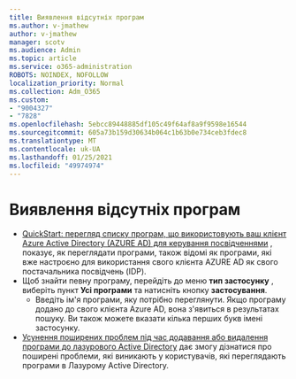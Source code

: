 ```yaml
---
title: Виявлення відсутніх програм
ms.author: v-jmathew
author: v-jmathew
manager: scotv
ms.audience: Admin
ms.topic: article
ms.service: o365-administration
ROBOTS: NOINDEX, NOFOLLOW
localization_priority: Normal
ms.collection: Adm_O365
ms.custom:
- "9004327"
- "7828"
ms.openlocfilehash: 5ebcc89448885df105c49f64af8a9f9598e16544
ms.sourcegitcommit: 605a73b159d30634b064c1b63b0e734ceb3fdec8
ms.translationtype: MT
ms.contentlocale: uk-UA
ms.lasthandoff: 01/25/2021
ms.locfileid: "49974974"
---
```

# <a name="find-missing-applications"></a>Виявлення відсутніх програм

- [QuickStart: перегляд списку програм, що використовують ваш клієнт Azure Active Directory (AZURE AD) для керування посвідченнями](https://docs.microsoft.com/azure/active-directory/manage-apps/view-applications-portal) , показує, як переглядати програми, також відомі як програми, які вже настроєно для використання свого клієнта AZURE AD як свого постачальника посвідчень (IDP).
- Щоб знайти певну програму, перейдіть до меню **тип застосунку** , виберіть пункт **Усі програми** та натисніть кнопку **застосування**.
  - Введіть ім'я програми, яку потрібно переглянути. Якщо програму додано до свого клієнта Azure AD, вона з'явиться в результатах пошуку. Ви також можете вказати кілька перших букв імені застосунку.
- [Усунення поширених проблем під час додавання або видалення програми до лазурового Active Directory](https://docs.microsoft.com/azure/active-directory/manage-apps/troubleshoot-adding-apps) дає змогу дізнатися про поширені проблеми, які виникають у користувачів, які переглядають програми в Лазурому Active Directory.
